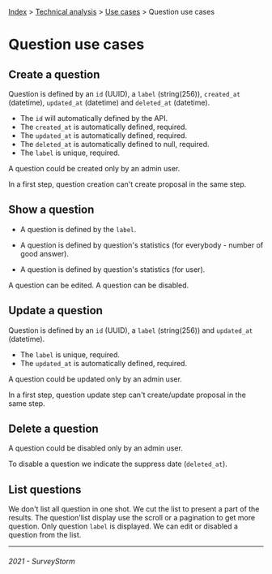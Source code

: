 [Index](../../../../README.md) > [Technical analysis](../README.md) > [Use cases](README.md) > Question use cases

# Question use cases

## Create a question

Question is defined by an `id` (UUID), a `label` (string(256)), `created_at` (datetime), `updated_at` (datetime) and `deleted_at` (datetime).

- The `id` will automatically defined by the API.
- The `created_at` is automatically defined, required.
- The `updated_at` is automatically defined, required.
- The `deleted_at` is automatically defined to null, required.
- The `label` is unique, required.

A question could be created only by an admin user.

In a first step, question creation can't create proposal in the same step.

## Show a question

- A question is defined by the `label`.

- A question is defined by question's statistics (for everybody - number of good answer).

- A question is defined by question's statistics (for user).

A question can be edited.
A question can be disabled.

## Update a question

Question is defined by an `id` (UUID), a `label` (string(256)) and `updated_at` (datetime).

- The `label` is unique, required.
- The `updated_at` is automatically defined, required.

A question could be updated only by an admin user.

In a first step, question update step can't create/update proposal in the same step.

## Delete a question

A question could be disabled only by an admin user.

To disable a question we indicate the suppress date (`deleted_at`).

## List questions

We don't list all question in one shot. We cut the list to present a part of the results.
The question'list display use the scroll or a pagination to get more question.
Only question `label` is displayed.
We can edit or disabled a question from the list.

---
###### 2021 - SurveyStorm

